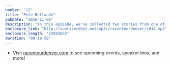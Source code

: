 ```yaml
---
number: "12"
title: "Pete Bellande"
pubDate: "2016-11-06"
description: "In this episode, we've collected two stories from one of our favorite Raconteurs, Pete Bellande. Pete joined in at our very first event at the Denver Bicycle Cafe as an impromptu raconteur. We liked that story so much, we invited Pete back to tell us another story at our third event at the Dive Inn."
enclosure_link: "http://sunriserobot.net/mp3s/raconteurdenver/rd12.mp3"
enclosure_length: "23503655"
duration: "00:19:58"
---
```

- Visit [raconteurdenver.com](http://raconteurdenver.com) to see upcoming events, speaker bios, and more!
